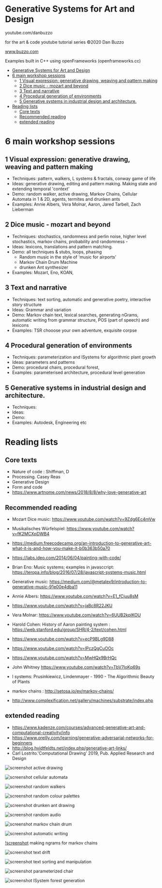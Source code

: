 # Generative Systems for Art and Design

youtube.com/danbuzzo

for the art & code youtube tutorial series
©2020 Dan Buzzo

www.buzzo.com

 Examples built in C++ using openFrameworks (openframeworks.cc)
- [Generative Systems for Art and Design](#generative-systems-for-art-and-design)
- [6 main workshop sessions](#6-main-workshop-sessions)
  - [1 Visual expression: generative drawing, weaving and pattern making](#1-visual-expression-generative-drawing-weaving-and-pattern-making)
  - [2 Dice music - mozart and beyond](#2-dice-music---mozart-and-beyond)
  - [3 Text and narrative](#3-text-and-narrative)
  - [4 Procedural generation of environments](#4-procedural-generation-of-environments)
  - [5 Generative systems in industrial design and architecture.](#5-generative-systems-in-industrial-design-and-architecture)
- [Reading lists](#reading-lists)
  - [Core texts](#core-texts)
  - [Recommended reading](#recommended-reading)
  - [extended reading](#extended-reading)
# 6 main workshop sessions

## 1 Visual expression: generative drawing, weaving and pattern making

* Techniques: pattern, walkers, L systems & fractals, conway game of life
* Ideas: generative drawing, editing and pattern making. Making state and extending temporal 'context'
* Demo: random walker, active drawing, Markov Chains, Cellular Automata in 1 & 2D, agents, termites and drunken ants
* Examples: Annie Albers, Vera Molnar, Aaron, Jared Tarbell, Zach Lieberman

## 2 Dice music - mozart and beyond

* Techniques: stochastics, randomness and perlin noise, higher level stochastics, markov chains, probability and randomness - 
* Ideas: lexicons, translations and pattern matching.
* Demo: all techniques & stubs, loops, phasing
  * Random music in the style of 'music for airports'
  * Markov Chain Drum Machine
  * drunken Ant synthesizer
* Examples: Mozart, Eno, KOAN,

## 3 Text and narrative

* Techniques: text sorting, automatic and generative poetry, interactive story structure
* Ideas: Grammar and variation
* Demo: Markov chain text, lexical searches, generating nGrams, automatic writing from grammar structure, POS (part of speech) and lexicons
* Examples: TSR chooose your own adventure, exquisite corpse

## 4 Procedural generation of environments

* Techniques: parameterization and lSystems for algorithmic plant growth
* Ideas: parameters and patterns
* Demo: procedural chairs, procedural forest, 
* Examples: parameterised architecture, procedural level generation

## 5 Generative systems in industrial design and architecture.

* Techniques:
* Ideas:
* Demo:
* Examples: Autodesk, Engineering etc



# Reading lists

## Core texts
* Nature of code : Shiffman, D
* Processing. Casey Reas
* Generative Design
* Form and code
* https://www.artnome.com/news/2018/8/8/why-love-generative-art 

## Recommended reading

* Mozart Dice music: https://www.youtube.com/watch?v=9Zdg6Ec4mVw
* Musikalisches Würfelspiel: https://www.youtube.com/watch?v=fK2MCXpDWB4
* https://medium.freecodecamp.org/an-introduction-to-generative-art-what-it-is-and-how-you-make-it-b0b363b50a70
* https://labs.ideo.com/2014/06/04/painting-with-code/

* Brian Eno: Music systems; examples in javasccript: https://teropa.info/blog/2016/07/28/javascript-systems-music.html
* Generative music: https://medium.com/@metalex9/introduction-to-generative-music-91e00e4dba11

* Annie Albers: https://www.youtube.com/watch?v=E1_fCjuu8sM
* https://www.youtube.com/watch?v=jaBc8R22JKU

* Vera Molnar: https://www.youtube.com/watch?v=6UUB2kplKOU
* Harold Cohen: History of Aaron painting system : https://web.stanford.edu/group/SHR/4-2/text/cohen.html
* https://www.youtube.com/watch?v=ecP9BLg9D88
* https://www.youtube.com/watch?v=IPczQgCuOOc
* https://www.youtube.com/watch?v=MwHQx9BrHQc

* John Whitney https://www.youtube.com/watch?v=TbV7loKp69s
* l systems: Prusinkiewicz, Lindenmayer - 1990 - The Algorithmic Beauty of Plants

* markov chains : http://setosa.io/ev/markov-chains/

* http://www.complexification.net/gallery/machines/substrate/index.php


## extended reading

* https://www.kadenze.com/courses/advanced-generative-art-and-computational-creativity/info
* https://www.oreilly.com/learning/generative-adversarial-networks-for-beginners
* http://blog.hvidtfeldts.net/index.php/generative-art-links/
* Carl Lostrito.'Computational Drawing' 2019, Pub. Applied Research and Design


![screenshot](session_1_visual_expression/activeDrawing/screenshot-activeDrawing.png)
active drawing

![screenshot](session_1_visual_expression/cellularAutomata/screenshot-CA3.png)
cellular automata

![screenshot](session_1_visual_expression/randomWalker/screenshot-randomWalker.png)
random walkers

![screenshot](session_1_visual_expression/colorPalettes/screenshot-colorPalettes.png)
random colour palettes

![screenshot](session_1_visual_expression/drunkenAnt/screenshot-drunkenAnt.png)
drunken ant drawing

![screenshot](session_2_dice_music/randomAudio/screenshot-randomAudio.png)
random audio

![screenshot](session_2_dice_music/markovChainDrum/screenshot-markovChainDrum.png)
markov chain drum

![screenshot](session_3_text/automaticWriting/screenshot-automaticWriting.png)
automatic writing

[!screenshot](session_3_text/nGrams/screenshot-nGrams.png)
making ngrams for markov chains

![screenshot](session_3_text/textDrift/screenshot-textDrift.png)
text drift

![screenshot](session_3_text/textSortingManipulation/screenshot-textSortingManipulation.png)
text sorting and manipulation

![screenshot](session_4_procedural_environments/parameterizeChair/screenshot-parameterizeChair.png)
parameterized chair

![screenshot](session_4_procedural_environments/forestL-System/screenshot-forestL-System.png)
lSystem forest generation
